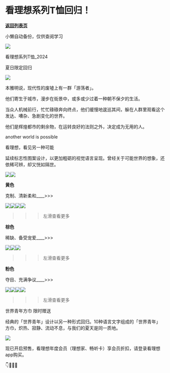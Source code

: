 # 看理想系列T恤回归！

[**返回列表页**](/gzh/看理想)

小懒自动备份，仅供查阅学习

![](https://mmbiz.qpic.cn/mmbiz_png/aP7vrTpXJxRA0ViaNRqia18YGj5LgX4VSibTFXfBlkXZakYUA8yBkEQYYmpmDmxH0IZyeY4oUcOiabiaj1PywxF6StQ/640?wx_fmt=other&tp;=webp&wxfrom;=5&wx;_lazy=1&wx;_co=1)

  

看理想系列T恤_2024  

夏日限定回归

  

![](https://mmbiz.qpic.cn/mmbiz_jpg/aP7vrTpXJxQQrbpKuicmMPasbtRk6FmfbpP6f9MYZ6iaVpN77SsicMR1HibGvaPN2sbnp6GDhCUGSibeAzNNOd3wCZA/640?wx_fmt=jpeg&from;=appmsg)

  

本雅明说，现代性的废墟上有一群「游荡者」。

  

他们寄生于城市，漫步在街景中，或多或少过着一种朝不保夕的生活。

  

当众人机械前行，忙忙碌碌奔向终点，他们缓慢地逡巡其间，躲在人群里观看这个发达、嘈杂、急剧变化的世界。

  

他们是辉煌都市的剩余物，在运转良好的法则之外，决定成为无用的人。

  

  

  

  

  

another world is possible

看理想，看见另一种可能

  

  

延续标志性图案设计，以更加粗砺的视觉语言呈现。曾经关于可能世界的想象，还依稀可辨，却又恍如隔世。

  

  

![](https://mmbiz.qpic.cn/mmbiz_jpg/aP7vrTpXJxQQrbpKuicmMPasbtRk6FmfboE08RdZB1WTAJshoIicEzaO4AGicZzoezLakJbTEROc4Gq7TEzWKQhKw/640?wx_fmt=jpeg&from;=appmsg)![](https://mmbiz.qpic.cn/mmbiz_jpg/aP7vrTpXJxQQrbpKuicmMPasbtRk6Fmfb6ibepadiaCUNnI4BkvB1dJFbpSsb0gVhxl4icxUKYqY0YicKiaqZr6CaB8Q/640?wx_fmt=jpeg&from;=appmsg)

  

 **黄色**  

克制、清新柔和____>>>

  

![](https://mmbiz.qpic.cn/mmbiz_jpg/aP7vrTpXJxQQrbpKuicmMPasbtRk6FmfboE08RdZB1WTAJshoIicEzaO4AGicZzoezLakJbTEROc4Gq7TEzWKQhKw/640?wx_fmt=jpeg&from;=appmsg)![](https://mmbiz.qpic.cn/mmbiz_jpg/aP7vrTpXJxQQrbpKuicmMPasbtRk6Fmfb6ibepadiaCUNnI4BkvB1dJFbpSsb0gVhxl4icxUKYqY0YicKiaqZr6CaB8Q/640?wx_fmt=jpeg&from;=appmsg)![](https://mmbiz.qpic.cn/mmbiz_jpg/aP7vrTpXJxQQrbpKuicmMPasbtRk6FmfbwPBOJ8SAtT2XCrownUbXQ1hrEj2mY17WiaISyH2b2ibkmmicLak9PLgXA/640?wx_fmt=jpeg&from;=appmsg)![](https://mmbiz.qpic.cn/mmbiz_jpg/aP7vrTpXJxQQrbpKuicmMPasbtRk6FmfbJpZVqr8g5sHibW9yB7rESETz1KZictr1KQIcY0hFRUHrRhGP69mPdUbQ/640?wx_fmt=jpeg&from;=appmsg)

>>>左滑查看更多

  

 **棕色**

稀缺、备受宠爱____>>>

  

![](https://mmbiz.qpic.cn/mmbiz_jpg/aP7vrTpXJxQQrbpKuicmMPasbtRk6Fmfb61gRpJpZxfHWBOXUrA2XgtcNgqcULjzOmdZBerxX3g4om2zHFANGVg/640?wx_fmt=jpeg&from;=appmsg)![](https://mmbiz.qpic.cn/mmbiz_jpg/aP7vrTpXJxQQrbpKuicmMPasbtRk6FmfbyXEqWibq2kSGOKjBmBjPuvWqfW22F2dBmic29scXNoCAPicXHYCzT9sFw/640?wx_fmt=jpeg&from;=appmsg)![](https://mmbiz.qpic.cn/mmbiz_jpg/aP7vrTpXJxQQrbpKuicmMPasbtRk6Fmfb1uGpVlsRJ6heZZEY5lEKzRwxsHBeMiaVhl1xUm3l1HEsWa9o24P2vZg/640?wx_fmt=jpeg&from;=appmsg)

>>>左滑查看更多

  

 **粉色**  

夺目、充满争议____>>>

  

![](https://mmbiz.qpic.cn/mmbiz_jpg/aP7vrTpXJxQQrbpKuicmMPasbtRk6FmfbQjd0jWXqJ5gSoibsibkibPrP2v5qTr2ibiadOicZGZjyIOJBs2VwYibM2191Q/640?wx_fmt=jpeg&from;=appmsg)![](https://mmbiz.qpic.cn/mmbiz_jpg/aP7vrTpXJxQQrbpKuicmMPasbtRk6FmfbXb677gZt92y9jA7AU06Lt29fkBt2ovszWuNm0yRZ38RclPLU9gjw7A/640?wx_fmt=jpeg&from;=appmsg)![](https://mmbiz.qpic.cn/mmbiz_jpg/aP7vrTpXJxQQrbpKuicmMPasbtRk6Fmfbb4FoE9Y6rBtgSAPbAh0V4Gr5OISw3y2sNG49e6PW3PQJb1UTrBgtpg/640?wx_fmt=jpeg&from;=appmsg)![](https://mmbiz.qpic.cn/mmbiz_jpg/aP7vrTpXJxQQrbpKuicmMPasbtRk6Fmfbu6HvmQh3A4GyVibY5PjN3X89cibZ0xibTMjTp7YrgKgYpt5OoAAicIvrgw/640?wx_fmt=jpeg&from;=appmsg)

>>>左滑查看更多

  

  

  

世界青年方巾 限时赠送

  

经典的「世界青年」设计以另一种形式回归。10种语言文字组成的「世界青年」方巾，炽热、寂静、流动不息，与我们的夏天是同一质地。

  

  
  

![](https://mmbiz.qpic.cn/mmbiz_jpg/aP7vrTpXJxQQrbpKuicmMPasbtRk6FmfbaghyCKvXyvRhibLugbFS3vMpVBfElq48EiaYPgHyWTNfSXrE4cIrFViaA/640?wx_fmt=jpeg&from;=appmsg)

  

  

现已开启预售，看理想年度会员（理想家、畅听卡）享会员折扣，请登录看理想app购买。

  

👇️🍋🍫🍓


